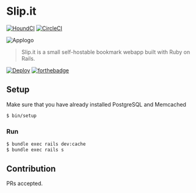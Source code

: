# Slip.it

[![HoundCI](https://img.shields.io/badge/Protected_by-Hound-a873d1.svg)](https://houndci.com/)
[![CircleCI](https://circleci.com/gh/IzumiSy/slipit.svg?style=svg)](https://circleci.com/gh/IzumiSy/slipit)

![Applogo](https://user-images.githubusercontent.com/982850/32491371-ccdc9c72-c3f9-11e7-8636-4737533b7439.png)

> Slip.it is a small self-hostable bookmark webapp built with Ruby on Rails.  

[![Deploy](https://www.herokucdn.com/deploy/button.svg)](https://heroku.com/deploy)
[![forthebadge](http://forthebadge.com/images/badges/built-with-love.svg)](http://forthebadge.com)

## Setup
Make sure that you have already installed PostgreSQL and Memcached
```sh
$ bin/setup
```

### Run
```sh
$ bundle exec rails dev:cache
$ bundle exec rails s
```

## Contribution
PRs accepted.

